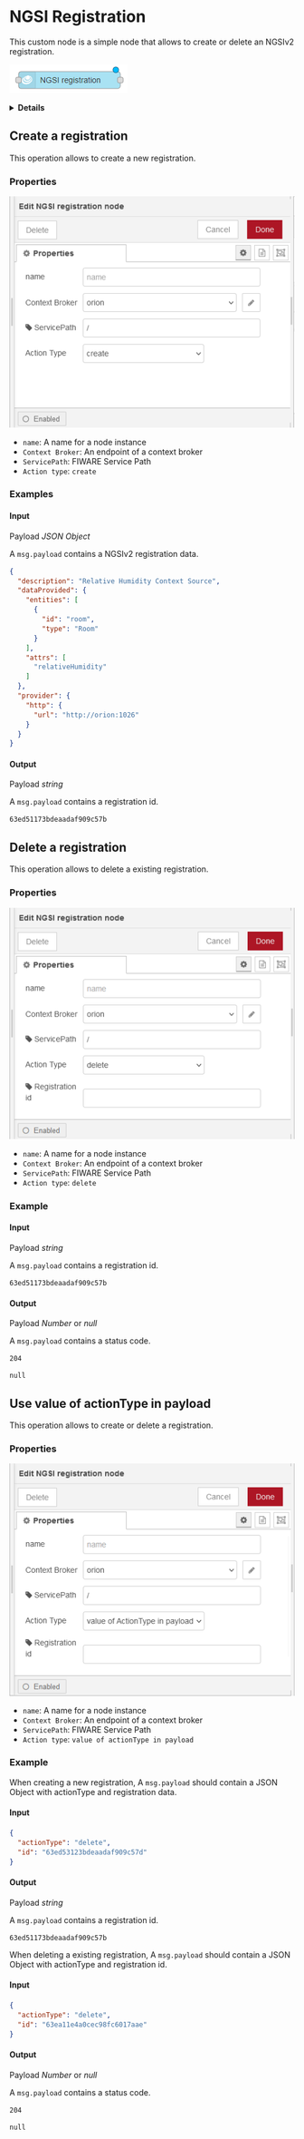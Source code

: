 # NGSI Registration

This custom node is a simple node that allows to create or delete an NGSIv2 registration.

![](https://raw.githubusercontent.com/lets-fiware/node-red-contrib-letsfiware-NGSI/gh-pages/images/registration/registration-01.png)

<details>
<summary><strong>Details</strong></summary>

-   [Create a registration](#create-a-registration)
-   [Delete a registration](#delete-a-registration)
-   [Use value of actionType in payload](#use-value-of-actiontype-in-payload)

</details>

## Create a registration

This operation allows to create a new registration.

### Properties

![](https://raw.githubusercontent.com/lets-fiware/node-red-contrib-letsfiware-NGSI/gh-pages/images/registration/registration-02.png)

-   `name`: A name for a node instance
-   `Context Broker`: An endpoint of a context broker
-   `ServicePath`: FIWARE Service Path
-   `Action type`: `create`

### Examples

#### Input

Payload *JSON Object*

A `msg.payload` contains a NGSIv2 registration data.

```json
{
  "description": "Relative Humidity Context Source",
  "dataProvided": {
    "entities": [
      {
        "id": "room",
        "type": "Room"
      }
    ],
    "attrs": [
      "relativeHumidity"
    ]
  },
  "provider": {
    "http": {
      "url": "http://orion:1026"
    }
  }
}
```

#### Output

Payload  *string*

A `msg.payload` contains a registration id.

```text
63ed51173bdeaadaf909c57b
```

## Delete a registration

This operation allows to delete a existing registration.

### Properties

![](https://raw.githubusercontent.com/lets-fiware/node-red-contrib-letsfiware-NGSI/gh-pages/images/registration/registration-03.png)

-   `name`: A name for a node instance
-   `Context Broker`: An endpoint of a context broker
-   `ServicePath`: FIWARE Service Path
-   `Action type`: `delete`

### Example

#### Input

Payload *string*

A `msg.payload` contains a registration id.

```
63ed51173bdeaadaf909c57b
```

#### Output

Payload *Number* or *null*

A `msg.payload` contains a status code.

```
204
```

```
null
```

## Use value of actionType in payload

This operation allows to create or delete a registration.

### Properties

![](https://raw.githubusercontent.com/lets-fiware/node-red-contrib-letsfiware-NGSI/gh-pages/images/registration/registration-04.png)

-   `name`: A name for a node instance
-   `Context Broker`: An endpoint of a context broker
-   `ServicePath`: FIWARE Service Path
-   `Action type`: `value of actionType in payload`

### Example

When creating a new registration, A `msg.payload` should contain a JSON Object with actionType and registration data.

#### Input

```json
{
  "actionType": "delete",
  "id": "63ed53123bdeaadaf909c57d"
}
```

#### Output

Payload  *string*

A `msg.payload` contains a registration id.

```text
63ed51173bdeaadaf909c57b
```

When deleting a existing registration, A `msg.payload` should contain a JSON Object with actionType and registration id.

#### Input

```json
{
  "actionType": "delete",
  "id": "63ea11e4a0cec98fc6017aae"
}
```

#### Output

Payload *Number* or *null*

A `msg.payload` contains a status code.

```
204
```

```
null
```
